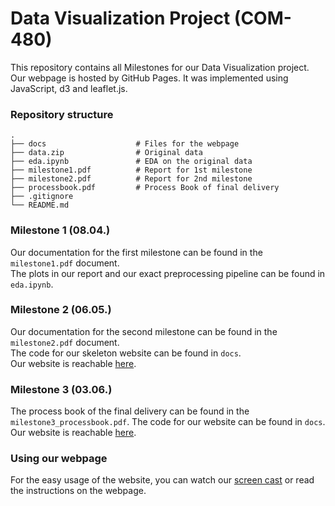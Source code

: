 # Data Visualization Project (COM-480)

This repository contains all Milestones for our Data Visualization project.
Our webpage is hosted by GitHub Pages. It was implemented using JavaScript, d3 and leaflet.js.

### Repository structure
    .
    ├── docs                    # Files for the webpage 
    ├── data.zip                # Original data
    ├── eda.ipynb               # EDA on the original data
    ├── milestone1.pdf          # Report for 1st milestone
    ├── milestone2.pdf          # Report for 2nd milestone
    ├── processbook.pdf         # Process Book of final delivery
    ├── .gitignore
    └── README.md

### Milestone 1 (08.04.)

Our documentation for the first milestone can be found in the `milestone1.pdf` document.  
The plots in our report and our exact preprocessing pipeline can be found in `eda.ipynb`. 

### Milestone 2 (06.05.)

Our documentation for the second milestone can be found in the `milestone2.pdf` document.  
The code for our skeleton website can be found in `docs`.  
Our website is reachable [here](https://com-480-data-visualization.github.io/datavis-project-2022-bottas/).

### Milestone 3 (03.06.)

The process book of the final delivery can be found in the `milestone3_processbook.pdf`.
The code for our website can be found in `docs`.
Our website is reachable [here](https://com-480-data-visualization.github.io/datavis-project-2022-bottas/).

### Using our webpage

For the easy usage of the website, you can watch our [screen cast](https://drive.google.com/file/d/1TrpqHvSlnI2slFXOIPrUl2xbD60iDSNY/view?usp=sharing) or read the instructions on the webpage.


